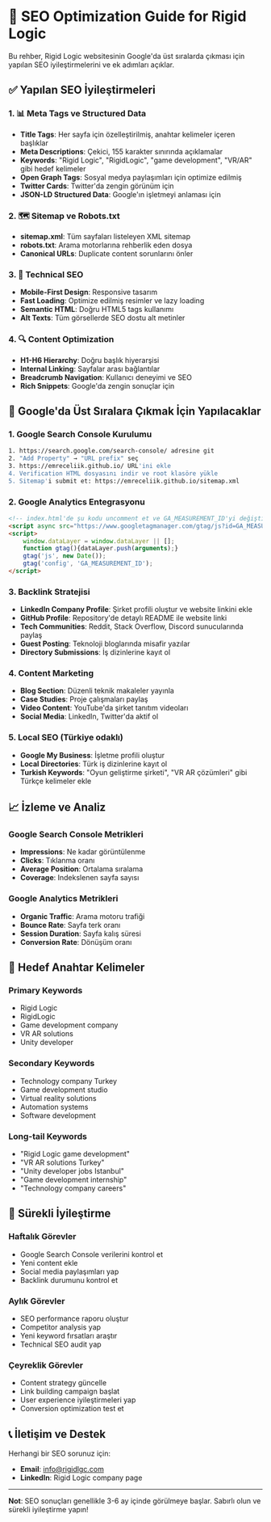 # 🚀 SEO Optimization Guide for Rigid Logic

Bu rehber, Rigid Logic websitesinin Google'da üst sıralarda çıkması için yapılan SEO iyileştirmelerini ve ek adımları açıklar.

## ✅ Yapılan SEO İyileştirmeleri

### 1. 📊 Meta Tags ve Structured Data
- **Title Tags**: Her sayfa için özelleştirilmiş, anahtar kelimeler içeren başlıklar
- **Meta Descriptions**: Çekici, 155 karakter sınırında açıklamalar
- **Keywords**: "Rigid Logic", "RigidLogic", "game development", "VR/AR" gibi hedef kelimeler
- **Open Graph Tags**: Sosyal medya paylaşımları için optimize edilmiş
- **Twitter Cards**: Twitter'da zengin görünüm için
- **JSON-LD Structured Data**: Google'ın işletmeyi anlaması için

### 2. 🗺️ Sitemap ve Robots.txt
- **sitemap.xml**: Tüm sayfaları listeleyen XML sitemap
- **robots.txt**: Arama motorlarına rehberlik eden dosya
- **Canonical URLs**: Duplicate content sorunlarını önler

### 3. 📱 Technical SEO
- **Mobile-First Design**: Responsive tasarım
- **Fast Loading**: Optimize edilmiş resimler ve lazy loading
- **Semantic HTML**: Doğru HTML5 tags kullanımı
- **Alt Texts**: Tüm görsellerde SEO dostu alt metinler

### 4. 🔍 Content Optimization
- **H1-H6 Hierarchy**: Doğru başlık hiyerarşisi
- **Internal Linking**: Sayfalar arası bağlantılar
- **Breadcrumb Navigation**: Kullanıcı deneyimi ve SEO
- **Rich Snippets**: Google'da zengin sonuçlar için

## 🎯 Google'da Üst Sıralara Çıkmak İçin Yapılacaklar

### 1. Google Search Console Kurulumu
```bash
1. https://search.google.com/search-console/ adresine git
2. "Add Property" → "URL prefix" seç
3. https://emreceliik.github.io/ URL'ini ekle
4. Verification HTML dosyasını indir ve root klasöre yükle
5. Sitemap'i submit et: https://emreceliik.github.io/sitemap.xml
```

### 2. Google Analytics Entegrasyonu
```html
<!-- index.html'de şu kodu uncomment et ve GA_MEASUREMENT_ID'yi değiştir -->
<script async src="https://www.googletagmanager.com/gtag/js?id=GA_MEASUREMENT_ID"></script>
<script>
    window.dataLayer = window.dataLayer || [];
    function gtag(){dataLayer.push(arguments);}
    gtag('js', new Date());
    gtag('config', 'GA_MEASUREMENT_ID');
</script>
```

### 3. Backlink Stratejisi
- **LinkedIn Company Profile**: Şirket profili oluştur ve website linkini ekle
- **GitHub Profile**: Repository'de detaylı README ile website linki
- **Tech Communities**: Reddit, Stack Overflow, Discord sunucularında paylaş
- **Guest Posting**: Teknoloji bloglarında misafir yazılar
- **Directory Submissions**: İş dizinlerine kayıt ol

### 4. Content Marketing
- **Blog Section**: Düzenli teknik makaleler yayınla
- **Case Studies**: Proje çalışmaları paylaş
- **Video Content**: YouTube'da şirket tanıtım videoları
- **Social Media**: LinkedIn, Twitter'da aktif ol

### 5. Local SEO (Türkiye odaklı)
- **Google My Business**: İşletme profili oluştur
- **Local Directories**: Türk iş dizinlerine kayıt ol
- **Turkish Keywords**: "Oyun geliştirme şirketi", "VR AR çözümleri" gibi Türkçe kelimeler ekle

## 📈 İzleme ve Analiz

### Google Search Console Metrikleri
- **Impressions**: Ne kadar görüntülenme
- **Clicks**: Tıklanma oranı
- **Average Position**: Ortalama sıralama
- **Coverage**: Indekslenen sayfa sayısı

### Google Analytics Metrikleri
- **Organic Traffic**: Arama motoru trafiği
- **Bounce Rate**: Sayfa terk oranı
- **Session Duration**: Sayfa kalış süresi
- **Conversion Rate**: Dönüşüm oranı

## 🎯 Hedef Anahtar Kelimeler

### Primary Keywords
- Rigid Logic
- RigidLogic
- Game development company
- VR AR solutions
- Unity developer

### Secondary Keywords
- Technology company Turkey
- Game development studio
- Virtual reality solutions
- Automation systems
- Software development

### Long-tail Keywords
- "Rigid Logic game development"
- "VR AR solutions Turkey"
- "Unity developer jobs Istanbul"
- "Game development internship"
- "Technology company careers"

## 🔄 Sürekli İyileştirme

### Haftalık Görevler
- Google Search Console verilerini kontrol et
- Yeni content ekle
- Social media paylaşımları yap
- Backlink durumunu kontrol et

### Aylık Görevler
- SEO performance raporu oluştur
- Competitor analysis yap
- Yeni keyword fırsatları araştır
- Technical SEO audit yap

### Çeyreklik Görevler
- Content strategy güncelle
- Link building campaign başlat
- User experience iyileştirmeleri yap
- Conversion optimization test et

## 📞 İletişim ve Destek

Herhangi bir SEO sorunuz için:
- **Email**: info@rigidlgc.com
- **LinkedIn**: Rigid Logic company page

---

**Not**: SEO sonuçları genellikle 3-6 ay içinde görülmeye başlar. Sabırlı olun ve sürekli iyileştirme yapın! 